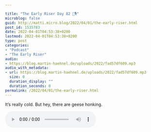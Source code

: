 ```yaml
---

title: "The Early Riser Day 82 🌅🎙"
microblog: false
guid: http://matti.micro.blog/2022/04/01/the-early-riser.html
post_id: 1535783
date: 2022-04-01T04:53:38+0200
lastmod: 2022-04-01T04:53:38+0200
type: post
categories:
- "Podcast"
- "The Early Riser"
audio:
- https://blog.martin-haehnel.de/uploads/2022/fad57df609.mp3
audio_with_metadata:
- url: https://blog.martin-haehnel.de/uploads/2022/fad57df609.mp3
  size: 0
  duration_display: ""
  duration_seconds: 0
permalink: /2022/04/01/the-early-riser.html
---
```

It’s really cold. But hey, there are geese honking.

<audio controls="controls" src="https://blog.martin-haehnel.de/uploads/2022/fad57df609.mp3" preload="metadata" />

